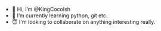 - 👋 Hi, I’m @KingCocoIsh
- 🌱 I’m currently learning python, git etc.
-  😇 I'm looking to collaborate on anything interesting really.

<!---
KingCocoIsh/KingCocoIsh is a ✨ special ✨ repository because its `README.md` (this file) appears on your GitHub profile.
You can click the Preview link to take a look at your changes.
--->
